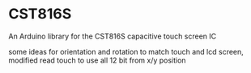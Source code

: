 # CST816S
 An Arduino library for the CST816S capacitive touch screen IC
 
 some ideas for orientation and rotation to match touch and lcd screen,
 modified read touch to use all 12 bit from x/y position
